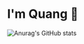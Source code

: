 # I'm Quang 👋
![Anurag's GitHub stats](https://github-readme-stats.vercel.app/api?username=minhquang2304&hide=contribs,issues)
